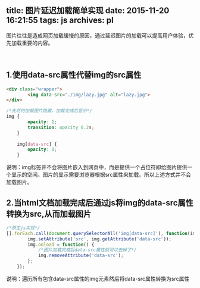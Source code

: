 title: 图片延迟加载简单实现
date: 2015-11-20 16:21:55
tags: js
archives: pl
---

<style>img {opacity: 1;transition: opacity 0.2s;max-width: 100%;}img[data-src] {opacity: 0;}</style>

图片往往是造成网页加载缓慢的原因，通过延迟图片的加载可以提高用户体验，优先加载重要的内容。



<img data-src="/img/tree.png" alt="tree">
<!-- more -->
<img data-src="/img/christina.jpg" alt="christina">

## 1.使用data-src属性代替img的src属性

```html
<div class="wrapper">
        <img data-src="./img/lazy.jpg" alt="lazy.jpg">
</div>
```

```css
/*先将待加载图片隐藏，加载完成后显示*/
img {
        opacity: 1;
        transition: opacity 0.2s;
    }
    
    img[data-src] {
        opacity: 0;
    }
```

说明：img标签并不会将图片嵌入到网页中，而是提供一个占位符即给图片提供一个显示的空间。图片的显示需要浏览器根据src属性来加载。所以上述方式并不会加载图片。

## 2.当html文档加载完成后通过js将img的data-src属性转换为src,从而加载图片

```javascript
/*原生js实现*/
[].forEach.call(document.querySelectorAll('img[data-src]'), function(img) {
        img.setAttribute('src', img.getAttribute('data-src'));
        img.onload = function() {
        	/*图片加载完成后data-src属性就可以去掉了*/
            img.removeAttribute('data-src');
        };
    });
```

说明：遍历所有包含data-src属性的img元素然后将data-src属性转换为src属性

<script>
	[].forEach.call(document.querySelectorAll('img[data-src]'), function(img) {
        img.setAttribute('src', img.getAttribute('data-src'));
        img.onload = function() {
        	/*图片加载完成后data-src属性就可以去掉了*/
            img.removeAttribute('data-src');
        };
    });
</script>

